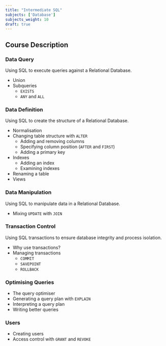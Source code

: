 ```yaml
---
title: "Intermediate SQL"
subjects: ['Database']
subjects_weight: 10
draft: true
---
```


## Course Description

### Data Query

Using SQL to execute queries against a Relational Database.

- Union
- Subqueries
	- `EXISTS`
	- `ANY` and `ALL`

### Data Definition

Using SQL to create the structure of a Relational Database.

- Normalisation
- Changing table structure with `ALTER`
	- Adding and removing columns
	- Specifying column position (`AFTER` and `FIRST`)
	- Adding a primary key
- Indexes
	- Adding an index
	- Examining indexes
- Renaming a table
- Views

### Data Manipulation

Using SQL to manipulate data in a Relational Database.

- Mixing `UPDATE` with `JOIN`

### Transaction Control

Using SQL transactions to ensure database integrity and process isolation.

- Why use transactions?
- Managing transactions
	- `COMMIT`
	- `SAVEPOINT`
	- `ROLLBACK`

### Optimising Queries

<!-- https://dev.mysql.com/doc/refman/5.5/en/execution-plan-information.html -->

- The query optimiser
- Generating a query plan with `EXPLAIN`
- Interpreting a query plan
- Writing better queries

### Users

- Creating users
- Access control with `GRANT` and `REVOKE`